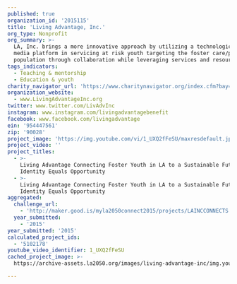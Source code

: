 ```yaml
---
published: true
organization_id: '2015115'
title: 'Living Advantage, Inc.'
org_type: Nonprofit
org_summary: >-
  LA, Inc. brings a more innovative approach by utilizing a technological and
  media platform in servicing at risk youth targeting the foster care/probation
  population through collaboration while leveraging services and resources.
tags_indicators:
  - Teaching & mentorship
  - Education & youth
charity_navigator_url: 'https://www.charitynavigator.org/index.cfm?bay=search.profile&ein=954447561'
organization_website:
  - www.LivingAdvantageInc.org
twitter: www.twitter.com/LivAdvInc
instagram: www.instagram.com/livingadvantagebenefit
facebook: www.facebook.com/livingadvantage
ein: '954447561'
zip: '90028'
project_image: 'https://img.youtube.com/vi/1_UXQ2fFeSU/maxresdefault.jpg'
project_video: ''
project_titles:
  - >-
    Living Advantage Connecting Foster Youth in LA to a Sustainable Future:
    Identity Equals Opportunity 
  - >-
    Living Advantage Connecting Foster Youth in LA to a Sustainable Future:
    Identity Equals Opportunity
aggregated:
  challenge_url:
    - 'http://maker.good.is/myla2050connect2015/projects/LAINCCONNECTS.html'
  year_submitted:
    - '2015'
year_submitted: '2015'
calculated_project_ids:
  - '5102178'
youtube_video_identifier: 1_UXQ2fFeSU
cached_project_image: >-
  https://archive-assets.la2050.org/images/living-advantage-inc/img.youtube.com/vi/1_UXQ2fFeSU/maxresdefault.jpg

---
```

